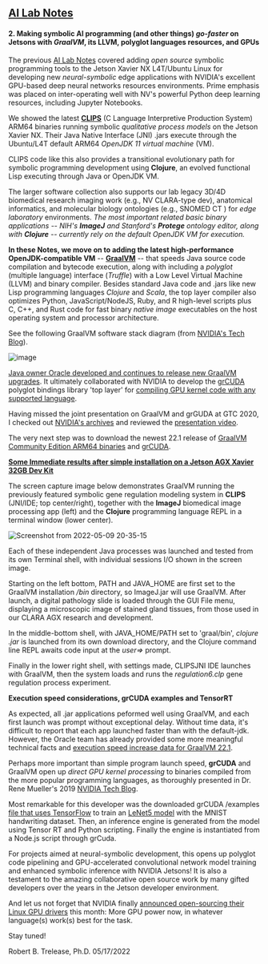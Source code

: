 ## <u>AI Lab Notes</u>

#### **2.  Making symbolic AI programming (and other things) *go-faster* on Jetsons** with *GraalVM*, its LLVM, polyglot languages resources, and GPUs

The previous [AI Lab Notes](https://www.seeedstudio.com/blog/2022/04/10/ai-lab-notes-adding-symbolic-ai-programming-to-nvidia-jetson-powered-deep-neural-network-development-systems/) covered adding *open source* symbolic programming tools to the Jetson Xavier NX L4T/Ubuntu Linux for developing new *neural-symbolic* edge applications with NVIDIA's excellent GPU-based deep neural networks resources environments.   Prime emphasis was placed on inter-operating well with NV's powerful Python deep learning resources, including Jupyter Notebooks.

We showed the latest **[CLIPS](https://sourceforge.net/projects/clipsrules/files/CLIPS/6.40/)** (C Language Interpretive Production System) ARM64 binaries running symbolic *qualitative process models* on the Jetson Xavier NX.  Their Java Native Interface (JNI) .jars execute through the Ubuntu/L4T default ARM64 *OpenJDK 11 virtual machine* (VM).  

CLIPS code like this also provides a transitional evolutionary path for symbolic programming development using **Clojure**, an evolved functional Lisp executing through Java or OpenJDK VM.

The larger software collection also supports our lab legacy 3D/4D biomedical research imaging work (e.g., NV CLARA-type dev), anatomical informatics, and molecular biology ontologies (e.g., SNOMED CT ) for *edge laboratory* environments.  *The most important related basic binary applications -- NIH's **ImageJ** and Stanford's **Protege** ontology editor, along with **Clojure** -- currently rely on the default OpenJDK VM for execution.*



**In these Notes, we move on to adding the latest high-performance OpenJDK-compatible VM** -- **[GraalVM](https://www.graalvm.org)** --  that  speeds Java source code compilation and bytecode execution, along with including a *polyglot* (multiple language) interface (*Truffle*) with a Low Level Virtual Machine (LLVM) and binary compiler.  Besides standard Java code and .jars like new Lisp programming languages *Clojure* and *Scala*, the top layer compiler also optimizes Python, JavaScript/NodeJS, Ruby, and R high-level scripts plus C, C++, and Rust code  for fast binary *native image* executables on the host operating system and processor architecture.  

See the following GraalVM software stack diagram (from [NVIDIA's Tech Blog](https://developer.nvidia.com/blog/grcuda-a-polyglot-language-binding-for-cuda-in-graalvm/)).

![image](https://user-images.githubusercontent.com/71346897/175220131-8be31411-65f2-43a8-9e24-b3526d2cef48.jpeg)


[Java owner Oracle developed and continues to release new GraalVM upgrades](https://medium.com/graalvm/graalvm-22-1-developer-experience-improvements-apple-silicon-builds-and-more-b7ac9a0f6066).  It ultimately collaborated with NVIDIA to develop the [grCUDA](https://github.com/NVIDIA/grcuda) polyglot bindings library 'top layer' for <u>compiling GPU kernel code with any supported language</u>.

Having missed the joint presentation on GraalVM and grGUDA at GTC 2020, I checked out [NVIDIA's archives](https://resources.nvidia.com/events/GTC2020s21269?lx=RowcGr&contentType=Demo) and reviewed the [presentation video](https://developer.nvidia.com/gtc/2020/video/s21269-vid).  

The very next step was to download the newest 22.1 release of [GraalVM Community Edition ARM64 binaries](https://www.graalvm.org/downloads/) and [grCUDA](https://github.com/NVIDIA/grcuda).



**<u>Some Immediate results after simple [installation](https://www.graalvm.org/java/quickstart/) on a Jetson AGX Xavier 32GB Dev Kit</u>**

The screen capture image below demonstrates GraalVM running the previously featured symbolic gene regulation modeling system in **CLIPS** (JNI/IDE; top center/right), together with the **ImageJ** biomedical image processing app (left) and the **Clojure** programming language REPL in a terminal window (lower center).  

![Screenshot from 2022-05-09 20-35-15](https://user-images.githubusercontent.com/71346897/170131257-44aa3557-aea2-4a2c-a4bc-d4e4740ac8a9.png)


Each of these independent Java processes was launched and tested from its own Terminal shell, with individual sessions I/O shown in the screen image.  

Starting on the left bottom, PATH and JAVA_HOME are first set to the GraalVM installation */bin* directory, so ImageJ.jar will use GraalVM.  After launch, a digital pathology slide is loaded through the GUI File menu, displaying a microscopic image of stained gland tissues, from those used in our CLARA AGX research and development.

In the middle-bottom shell, with JAVA_HOME/PATH set to 'graal/bin', *clojure .jar*  is launched from its own download directory, and the Clojure command line REPL awaits code input at the *user=>* prompt.

Finally in the lower right shell, with settings made, CLIPSJNI IDE launches with GraalVM,  then the system  loads and runs the *regulation6.clp* gene regulation process experiment.



**Execution speed considerations, grCUDA examples and TensorRT**

As expected, all .jar applications peformed well using GraalVM, and each first launch was prompt without exceptional delay.  Without time data, it's difficult to report that each app launched faster than with the default-jdk.  However, the Oracle team has already provided some more meaningful technical facts and [execution speed increase data for GraalVM 22.1](https://medium.com/graalvm/graalvm-22-1-developer-experience-improvements-apple-silicon-builds-and-more-b7ac9a0f6066).  

Perhaps more important than simple program launch speed, **grCUDA** and GraalVM open up *direct GPU kernel processing* to binaries compiled from the more popular programming languages, as thoroughly presented in Dr. Rene Mueller's 2019  [NVIDIA Tech Blog](https://developer.nvidia.com/blog/grcuda-a-polyglot-language-binding-for-cuda-in-graalvm/).  

Most remarkable for this developer was the downloaded grCUDA /examples [file that uses TensorFlow](https://github.com/NVIDIA/grcuda/tree/master/examples/tensorrt) to train an [LeNet5 model](https://towardsdatascience.com/understanding-and-implementing-lenet-5-cnn-architecture-deep-learning-a2d531ebc342) with the MNIST  handwriting dataset.  Then, an inference engine is generated from the model using Tensor RT and Python scripting. Finally the engine is instantiated from a Node.js script through grCuda.

For projects aimed at neural-symbolic development, this opens up polyglot code pipelining and GPU-accelerated convolutional network model training and enhanced symbolic inference with NVIDIA  Jetsons!  It is also a testament to the amazing collaborative open source work by many gifted developers over the years in the Jetson developer environment.

And let us not forget that NVIDIA finally [announced open-sourcing their Linux GPU drivers](https://www.phoronix.com/scan.php?page=article&item=nvidia-open-kernel&num=1) this month:  More GPU power now, in whatever language(s) work(s) best for the task.

Stay tuned! 

 Robert B. Trelease, Ph.D.  05/17/2022
